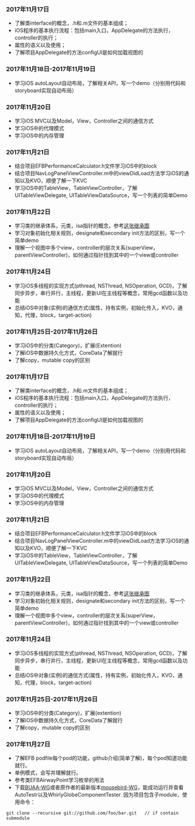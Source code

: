 ### 2017年11月17日
* 了解类interface的概念，.h和.m文件的基本组成；
* iOS程序的基本执行流程：包括main入口，AppDelegate的方法执行，controller的执行；
* 属性的语义以及使用；
* 了解项目AppDelegate的方法configUI是如何加载视图的

### 2017年11月18日-2017年11月19日
* 学习iOS autoLayout自动布局，了解相关API，写一个demo（分别用代码和storyboard实现自动布局）

### 2017年11月20日
* 学习iOS MVC以及Model，View，Controller之间的通信方式
* 学习iOS中的代理模式
* 学习iOS中的内存管理

### 2017年11月21日
* 结合项目EFBPerformanceCalculator.h文件学习iOS中的block
* 结合项目NavLogPanelViewController.m中的viewDidLoad方法学习iOS的通知以及KVO，顺便了解一下KVC
* 学习iOS中的TableView，TableViewController，了解UITableViewDelegate, UITableViewDataSource，写一个列表的简单Demo
 
### 2017年11月22日
* 学习类的继承体系，元类，isa指针的概念，参考[这张继承图](http://7xr7dp.com1.z0.glb.clouddn.com/iOS_inherit_chain.jpg)
* 学习对象初始化相关规则，designate和secondary init方法的区别，写一个简单demo
* 理解一个视图中多个view，controller的层次关系(superView，parentViewController)，如何通过指针找到其中的一个view或controller

### 2017年11月24日 
* 学习iOS多线程的实现方式(pthread, NSThread, NSOperation, GCD)，了解同步异步，串行并行，主线程，更新UI在主线程等概念，常用gcd函数以及功能
* 总结iOS中对象(实例)的通信方式(属性，持有实例，初始化传入，KVO，通知，代理，block，target-action)

### 2017年11月25日-2017年11月26日
* 学习iOS中的分类(Category)，扩展(Extention)
* 了解iOS中数据持久化方式，CoreData了解就行
* 了解copy，mutable copy的区别
### 2017年11月17日
* 了解类interface的概念，.h和.m文件的基本组成；
* iOS程序的基本执行流程：包括main入口，AppDelegate的方法执行，controller的执行；
* 属性的语义以及使用；
* 了解项目AppDelegate的方法configUI是如何加载视图的

### 2017年11月18日-2017年11月19日
* 学习iOS autoLayout自动布局，了解相关API，写一个demo（分别用代码和storyboard实现自动布局）

### 2017年11月20日
* 学习iOS MVC以及Model，View，Controller之间的通信方式
* 学习iOS中的代理模式
* 学习iOS中的内存管理

### 2017年11月21日
* 结合项目EFBPerformanceCalculator.h文件学习iOS中的block
* 结合项目NavLogPanelViewController.m中的viewDidLoad方法学习iOS的通知以及KVO，顺便了解一下KVC
* 学习iOS中的TableView，TableViewController，了解UITableViewDelegate, UITableViewDataSource，写一个列表的简单Demo
 
### 2017年11月22日
* 学习类的继承体系，元类，isa指针的概念，参考[这张继承图](http://7xr7dp.com1.z0.glb.clouddn.com/iOS_inherit_chain.jpg)
* 学习对象初始化相关规则，designate和secondary init方法的区别，写一个简单demo
* 理解一个视图中多个view，controller的层次关系(superView，parentViewController)，如何通过指针找到其中的一个view或controller

### 2017年11月24日 
* 学习iOS多线程的实现方式(pthread, NSThread, NSOperation, GCD)，了解同步异步，串行并行，主线程，更新UI在主线程等概念，常用gcd函数以及功能
* 总结iOS中对象(实例)的通信方式(属性，持有实例，初始化传入，KVO，通知，代理，block，target-action)

### 2017年11月25日-2017年11月26日
* 学习iOS中的分类(Category)，扩展(extention)
* 了解iOS中数据持久化方式，CoreData了解就行
* 了解copy，mutable copy的区别

### 2017年11月27日 
* 了解EFB podfile每个pod的功能，github介绍(简单了解)，每个pod知道功能就行。
* 单例模式，会写并理解就行。
* 参考类EFBAirwayPoint学习枚举的用法
* 下载[BUAA-WG](https://github.com/BUAA-ATC/WhirlyGlobe)或者原作者的最新版本[mousebird-WG](https://github.com/mousebird/WhirlyGlobe)，能成功运行并查看AutoTestr以及WhirlyGlobeComponentTester.
因为项目包含子module，使用命令：
```
git clone --recursive git://github.com/foo/bar.git   // if contain submodule
```
